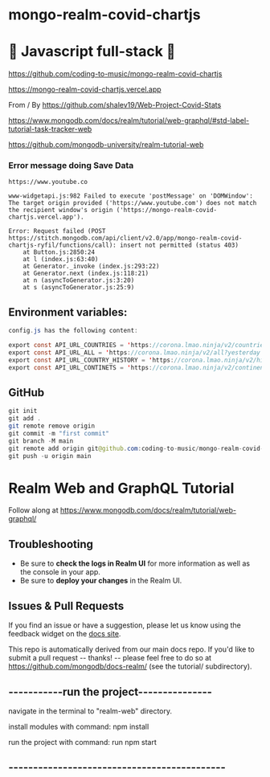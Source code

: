 # mongo-realm-covid-chartjs

# 🚀 Javascript full-stack 🚀

https://github.com/coding-to-music/mongo-realm-covid-chartjs

https://mongo-realm-covid-chartjs.vercel.app

From / By https://github.com/shalev19/Web-Project-Covid-Stats

https://www.mongodb.com/docs/realm/tutorial/web-graphql/#std-label-tutorial-task-tracker-web

https://github.com/mongodb-university/realm-tutorial-web

### Error message doing Save Data

```
https://www.youtube.co

www-widgetapi.js:982 Failed to execute 'postMessage' on 'DOMWindow': The target origin provided ('https://www.youtube.com') does not match the recipient window's origin ('https://mongo-realm-covid-chartjs.vercel.app').

Error: Request failed (POST https://stitch.mongodb.com/api/client/v2.0/app/mongo-realm-covid-chartjs-ryfil/functions/call): insert not permitted (status 403)
    at Button.js:2850:24
    at l (index.js:63:40)
    at Generator._invoke (index.js:293:22)
    at Generator.next (index.js:118:21)
    at n (asyncToGenerator.js:3:20)
    at s (asyncToGenerator.js:25:9)

```

## Environment variables:

```java
config.js has the following content:

export const API_URL_COUNTRIES = 'https://corona.lmao.ninja/v2/countries?yesterday&sort';
export const API_URL_ALL = 'https://corona.lmao.ninja/v2/all?yesterday';
export const API_URL_COUNTRY_HISTORY = 'https://corona.lmao.ninja/v2/historical?lastdays=30';
export const API_URL_CONTINETS = 'https://corona.lmao.ninja/v2/continents?yesterday=true&sort';
```

## GitHub

```java
git init
git add .
git remote remove origin
git commit -m "first commit"
git branch -M main
git remote add origin git@github.com:coding-to-music/mongo-realm-covid-chartjs.git
git push -u origin main
```

# Realm Web and GraphQL Tutorial

Follow along at https://www.mongodb.com/docs/realm/tutorial/web-graphql/

## Troubleshooting

- Be sure to **check the logs in Realm UI** for more information as well as the console in your app.
- Be sure to **deploy your changes** in the Realm UI.

## Issues & Pull Requests

If you find an issue or have a suggestion, please let us know using the feedback
widget on the [docs site](http://www.mongodb.com/docs/realm/tutorial).

This repo is automatically derived from our main docs repo. If you'd like to
submit a pull request -- thanks! -- please feel free to do so at
https://github.com/mongodb/docs-realm/ (see the tutorial/ subdirectory).

## -----------run the project---------------

navigate in the terminal to "realm-web" directory.

install modules with command: npm install

run the project with command: run npm start

## --------------------------------------------
